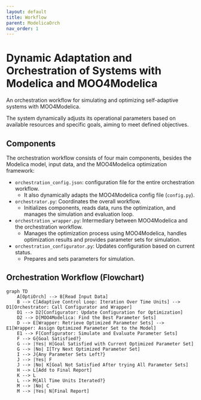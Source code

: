 ```yaml
---
layout: default
title: Workflow
parent: ModelicaOrch
nav_order: 1
---
```


# Dynamic Adaptation and Orchestration of Systems with Modelica and MOO4Modelica

An orchestration workflow for simulating and optimizing self-adaptive systems with MOO4Modelica.  

The system dynamically adjusts its operational parameters based on available resources and specific goals, aiming to meet defined objectives.

## Components

The orchestration workflow consists of four main components, besides the Modelica model, input data, and the MOO4Modelica optimization framework:

* `orchestration_config.json`: configuration file for the entire orchestration workflow.
  * It also dynamically adapts the MOO4Modelica config file (`config.py`).
* `orchestrator.py`: Coordinates the overall workflow.
  * Initializes components, reads data, runs the optimization, and manages the simulation and evaluation loop.
* `orchestration_wrapper.py`:  Intermediary between MOO4Modelica and the orchestration workflow. 
  * Manages the optimization process using MOO4Modelica, handles optimization results and provides parameter sets for simulation.
* `orchestration_configurator.py`: Updates configuration based on current status.
  * Prepares and sets parameters for simulation.

## Orchestration Workflow (Flowchart)
```mermaid
graph TD
    A[OptiOrch] --> B[Read Input Data]
    B --> C[Adaptive Control Loop: Iteration Over Time Units] --> D1[Orchestrator: Call Configurator and Wrapper]
    D1 --> D2[Configurator: Update Configuration for Optimization]
    D2 --> D[MOO4Modelica: Find the Best Parameter Sets]
    D --> E[Wrapper: Retrieve Optimized Parameter Sets] --> E1[Wrapper: Assign Optimized Parameter Set to the Model]
    E1 --> F[Configurator: Simulate and Evaluate Parameter Sets]
    F --> G{Goal Satisfied?}
    G --> |Yes| H[Goal Satisfied with Current Optimized Parameter Set]
    G --> |No| I[Try Next Optimized Parameter Set]
    I --> J{Any Parameter Sets Left?}
    J --> |Yes| F
    J --> |No| K[Goal Not Satisfied After trying All Parameter Sets]
    H --> L[Add to Final Report]
    K --> L
    L --> M{All Time Units Iterated?}
    M --> |No| C
    M --> |Yes| N[Final Report]
```